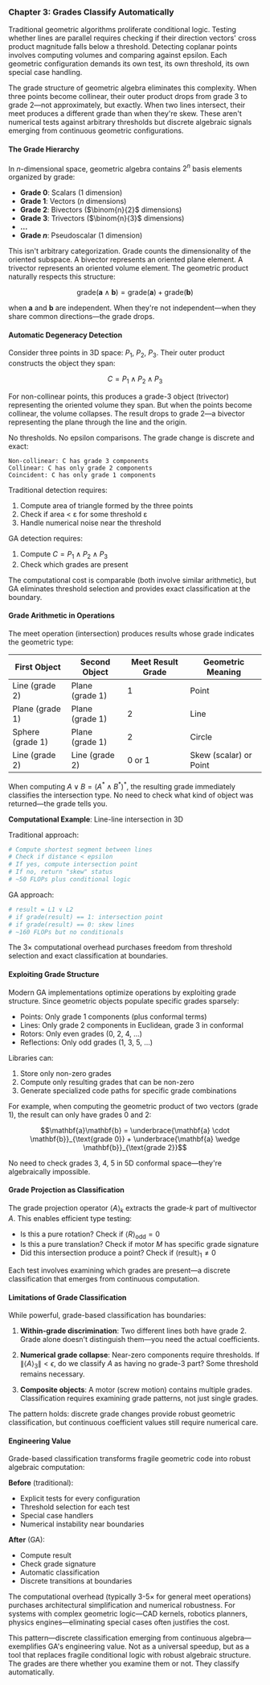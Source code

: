 ### Chapter 3: Grades Classify Automatically

Traditional geometric algorithms proliferate conditional logic. Testing whether lines are parallel requires checking if their direction vectors' cross product magnitude falls below a threshold. Detecting coplanar points involves computing volumes and comparing against epsilon. Each geometric configuration demands its own test, its own threshold, its own special case handling.

The grade structure of geometric algebra eliminates this complexity. When three points become collinear, their outer product drops from grade 3 to grade 2—not approximately, but exactly. When two lines intersect, their meet produces a different grade than when they're skew. These aren't numerical tests against arbitrary thresholds but discrete algebraic signals emerging from continuous geometric configurations.

#### The Grade Hierarchy

In $n$-dimensional space, geometric algebra contains $2^n$ basis elements organized by grade:

- **Grade 0**: Scalars (1 dimension)
- **Grade 1**: Vectors ($n$ dimensions)
- **Grade 2**: Bivectors ($\binom{n}{2}$ dimensions)
- **Grade 3**: Trivectors ($\binom{n}{3}$ dimensions)
- **...**
- **Grade $n$**: Pseudoscalar (1 dimension)

This isn't arbitrary categorization. Grade counts the dimensionality of the oriented subspace. A bivector represents an oriented plane element. A trivector represents an oriented volume element. The geometric product naturally respects this structure:

$$\text{grade}(\mathbf{a} \wedge \mathbf{b}) = \text{grade}(\mathbf{a}) + \text{grade}(\mathbf{b})$$

when $\mathbf{a}$ and $\mathbf{b}$ are independent. When they're not independent—when they share common directions—the grade drops.

#### Automatic Degeneracy Detection

Consider three points in 3D space: $P_1$, $P_2$, $P_3$. Their outer product constructs the object they span:

$$C = P_1 \wedge P_2 \wedge P_3$$

For non-collinear points, this produces a grade-3 object (trivector) representing the oriented volume they span. But when the points become collinear, the volume collapses. The result drops to grade 2—a bivector representing the plane through the line and the origin.

No thresholds. No epsilon comparisons. The grade change is discrete and exact:

```
Non-collinear: C has grade 3 components
Collinear: C has only grade 2 components
Coincident: C has only grade 1 components
```

Traditional detection requires:
1. Compute area of triangle formed by the three points
2. Check if area < ε for some threshold ε
3. Handle numerical noise near the threshold

GA detection requires:
1. Compute $C = P_1 \wedge P_2 \wedge P_3$
2. Check which grades are present

The computational cost is comparable (both involve similar arithmetic), but GA eliminates threshold selection and provides exact classification at the boundary.

#### Grade Arithmetic in Operations

The meet operation (intersection) produces results whose grade indicates the geometric type:

| First Object | Second Object | Meet Result Grade | Geometric Meaning |
|--------------|---------------|-------------------|-------------------|
| Line (grade 2) | Plane (grade 1) | 1 | Point |
| Plane (grade 1) | Plane (grade 1) | 2 | Line |
| Sphere (grade 1) | Plane (grade 1) | 2 | Circle |
| Line (grade 2) | Line (grade 2) | 0 or 1 | Skew (scalar) or Point |

When computing $A \vee B = (A^* \wedge B^*)^*$, the resulting grade immediately classifies the intersection type. No need to check what kind of object was returned—the grade tells you.

**Computational Example**: Line-line intersection in 3D

Traditional approach:
```python
# Compute shortest segment between lines
# Check if distance < epsilon
# If yes, compute intersection point
# If no, return "skew" status
# ~50 FLOPs plus conditional logic
```

GA approach:
```python
# result = L1 ∨ L2
# if grade(result) == 1: intersection point
# if grade(result) == 0: skew lines
# ~160 FLOPs but no conditionals
```

The 3× computational overhead purchases freedom from threshold selection and exact classification at boundaries.

#### Exploiting Grade Structure

Modern GA implementations optimize operations by exploiting grade structure. Since geometric objects populate specific grades sparsely:

- Points: Only grade 1 components (plus conformal terms)
- Lines: Only grade 2 components in Euclidean, grade 3 in conformal
- Rotors: Only even grades (0, 2, 4, ...)
- Reflections: Only odd grades (1, 3, 5, ...)

Libraries can:
1. Store only non-zero grades
2. Compute only resulting grades that can be non-zero
3. Generate specialized code paths for specific grade combinations

For example, when computing the geometric product of two vectors (grade 1), the result can only have grades 0 and 2:

$$\mathbf{a}\mathbf{b} = \underbrace{\mathbf{a} \cdot \mathbf{b}}_{\text{grade 0}} + \underbrace{\mathbf{a} \wedge \mathbf{b}}_{\text{grade 2}}$$

No need to check grades 3, 4, 5 in 5D conformal space—they're algebraically impossible.

#### Grade Projection as Classification

The grade projection operator $\langle A \rangle_k$ extracts the grade-$k$ part of multivector $A$. This enables efficient type testing:

- Is this a pure rotation? Check if $\langle R \rangle_{\text{odd}} = 0$
- Is this a pure translation? Check if motor $M$ has specific grade signature
- Did this intersection produce a point? Check if $\langle\text{result}\rangle_1 \neq 0$

Each test involves examining which grades are present—a discrete classification that emerges from continuous computation.

#### Limitations of Grade Classification

While powerful, grade-based classification has boundaries:

1. **Within-grade discrimination**: Two different lines both have grade 2. Grade alone doesn't distinguish them—you need the actual coefficients.

2. **Numerical grade collapse**: Near-zero components require thresholds. If $\|{\langle A \rangle_3}\| < \epsilon$, do we classify $A$ as having no grade-3 part? Some threshold remains necessary.

3. **Composite objects**: A motor (screw motion) contains multiple grades. Classification requires examining grade patterns, not just single grades.

The pattern holds: discrete grade changes provide robust geometric classification, but continuous coefficient values still require numerical care.

#### Engineering Value

Grade-based classification transforms fragile geometric code into robust algebraic computation:

**Before** (traditional):
- Explicit tests for every configuration
- Threshold selection for each test
- Special case handlers
- Numerical instability near boundaries

**After** (GA):
- Compute result
- Check grade signature
- Automatic classification
- Discrete transitions at boundaries

The computational overhead (typically 3-5× for general meet operations) purchases architectural simplification and numerical robustness. For systems with complex geometric logic—CAD kernels, robotics planners, physics engines—eliminating special cases often justifies the cost.

This pattern—discrete classification emerging from continuous algebra—exemplifies GA's engineering value. Not as a universal speedup, but as a tool that replaces fragile conditional logic with robust algebraic structure. The grades are there whether you examine them or not. They classify automatically.
